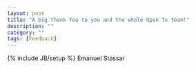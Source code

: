 ```yaml
---
layout: post
title: "A big Thank You to you and the whole Open Tx team!"
description: ""
category: ""
tags: [Feedback]
---
```

{% include JB/setup %}
Emanuel Stassar
